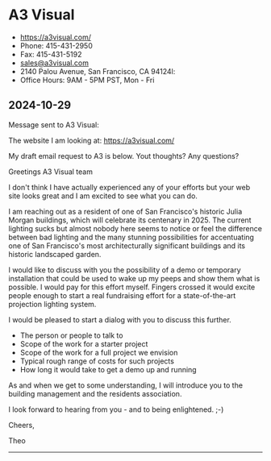 # A3 Visual

* https://a3visual.com/
* Phone: 415-431-2950
* Fax: 415-431-5192
* sales@a3visual.com
* 2140 Palou Avenue, San Francisco, CA 94124l:
* Office Hours: 9AM - 5PM PST, Mon - Fri



## 2024-10-29

Message sent to A3 Visual:

The website I am looking at: https://a3visual.com/

My draft email request to A3 is below. Yout thoughts? Any questions?

Greetings A3 Visual team

I don't think I have actually experienced any of your efforts but your web site looks great and I am excited to see what you can do.

I am reaching out as a resident of one of San Francisco's historic Julia Morgan buildings, which will celebrate its centenary in 2025. The current lighting sucks but almost nobody here seems to notice or feel the difference between bad lighting and the many stunning possibilities for accentuating one of San Francisco's most architecturally significant buildings and its historic landscaped garden.

I would like to discuss with you the possibility of a demo or temporary installation that could be used to wake up my peeps and show them what is possible. I would pay for this effort myself. Fingers crossed it would excite people enough to start a real fundraising effort for a state-of-the-art projection lighting system.

I would be pleased to start a dialog with you to discuss this further.

* The person or people to talk to
* Scope of the work for a starter project
* Scope of the work for a full project we envision
* Typical rough range of costs for such projects
* How long it would take to get a demo up and running

As and when we get to some understanding, I will introduce you to the building management and the residents association.

I look forward to hearing from you - and to being enlightened. ;-)

Cheers,

Theo

***






